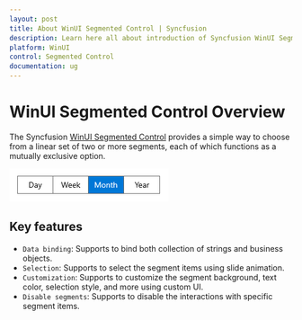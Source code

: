 ```yaml
---
layout: post
title: About WinUI Segmented Control | Syncfusion
description: Learn here all about introduction of Syncfusion WinUI Segmented Control (SfSegmentedControl) with key features and more. 
platform: WinUI
control: Segmented Control
documentation: ug
---
```


# WinUI Segmented Control Overview

The Syncfusion [WinUI Segmented Control](https://www.syncfusion.com/winui-controls/segmented-control) provides a simple way to choose from a linear set of two or more segments, each of which functions as a mutually exclusive option.

![Overview of WinUI Segmented Control](Overview_Images/winui-segmented-control-overview.png)

## Key features

* `Data binding`: Supports to bind both collection of strings and business objects.
* `Selection`: Supports to select the segment items using slide animation.
* `Customization`: Supports to customize the segment background, text color, selection style, and more using custom UI. 
* `Disable segments`: Supports to disable the interactions with specific segment items.
